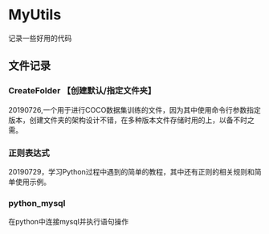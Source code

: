 # MyUtils
记录一些好用的代码

## 文件记录

### CreateFolder 【创建默认/指定文件夹】
  20190726,一个用于进行COCO数据集训练的文件，因为其中使用命令行参数指定版本，创建文件夹的架构设计不错，在多种版本文件存储时用的上，以备不时之需。

### 正则表达式
  20190729，学习Python过程中遇到的简单的教程，其中还有正则的相关规则和简单使用示例。

### python_mysql
  在python中连接mysql并执行语句操作

